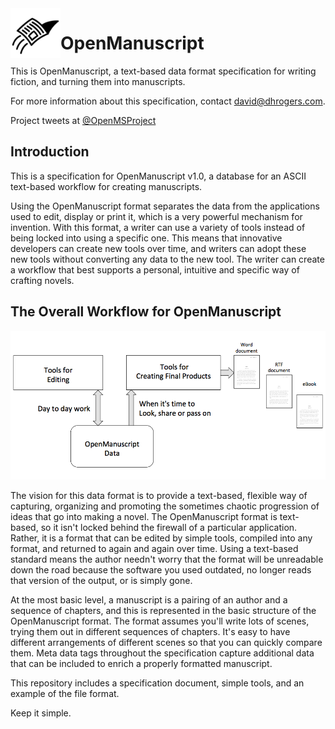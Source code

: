 
<img src="img/logo.png" width="80" align="left">

# OpenManuscript

This is OpenManuscript, a text-based data format specification for writing
fiction, and turning them into manuscripts.

For more information about this specification, contact david@dhrogers.com.

Project tweets at [@OpenMSProject](https://twitter.com/openmsproject)

## Introduction

This is a specification for OpenManuscript v1.0, a database for an ASCII text-based workflow for creating manuscripts. 

Using the OpenManuscript format separates the data from the applications used
to edit, display or print it, which is a very powerful mechanism for invention.
With this format, a writer can use a variety of tools instead of being locked
into using a specific one. This means that innovative developers can create new
tools over time, and writers can adopt these new tools without converting any
data to the new tool. The writer can create a workflow that best supports
a personal, intuitive and specific way of crafting novels. 

## The Overall Workflow for OpenManuscript
<img src="img/workflow.png">

The vision for this data format is to provide a text-based, flexible way of
capturing, organizing and promoting the sometimes chaotic progression of ideas
that go into making a novel. The OpenManuscript format is text-based, so it
isn't locked behind the firewall of a particular application. Rather, it is
a format that can be edited by simple tools, compiled into any format, and
returned to again and again over time. Using a text-based standard means
the author needn't worry that the format will be unreadable down the road
because the software you used outdated, no longer reads that version of the
output, or is simply gone. 


At the most basic level, a manuscript is a pairing of an author and a sequence
of chapters, and this is represented in the basic structure of the
OpenManuscript format. The format assumes you'll write lots of scenes, trying
them out in different sequences of chapters. It's easy to have different
arrangements of different scenes so that you can quickly compare them. Meta data tags throughout the specification capture additional data that can be included to enrich a properly formatted manuscript.

This repository includes a specification document, simple tools, and an example of the file format.

Keep it simple.






